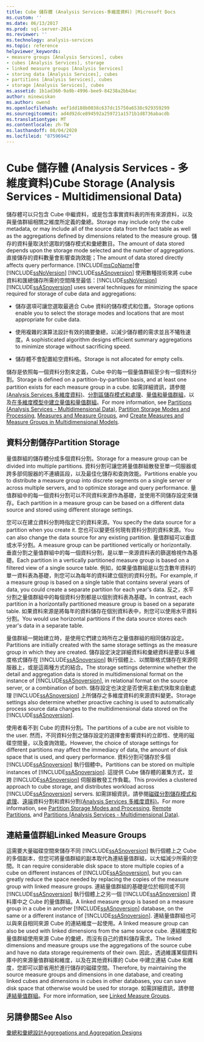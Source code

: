 ```yaml
---
title: Cube 儲存體 (Analysis Services-多維度資料) |Microsoft Docs
ms.custom: ''
ms.date: 06/13/2017
ms.prod: sql-server-2014
ms.reviewer: ''
ms.technology: analysis-services
ms.topic: reference
helpviewer_keywords:
- measure groups [Analysis Services], cubes
- cubes [Analysis Services], storage
- linked measure groups [Analysis Services]
- storing data [Analysis Services], cubes
- partitions [Analysis Services], cubes
- storage [Analysis Services], cubes
ms.assetid: 1b1ad360-9a9b-4996-bee9-84238a2bb4ac
author: minewiskan
ms.author: owend
ms.openlocfilehash: eef1dd188b0038c637dc15750a6538c929359299
ms.sourcegitcommit: ad4d92dce894592a259721a1571b1d8736abacdb
ms.translationtype: MT
ms.contentlocale: zh-TW
ms.lasthandoff: 08/04/2020
ms.locfileid: "87596942"
---
```

# <a name="cube-storage-analysis-services---multidimensional-data"></a><span data-ttu-id="d1dc4-102">Cube 儲存體 (Analysis Services - 多維度資料)</span><span class="sxs-lookup"><span data-stu-id="d1dc4-102">Cube Storage (Analysis Services - Multidimensional Data)</span></span>
  <span data-ttu-id="d1dc4-103">儲存體可以只包含 Cube 中繼資料，或是包含事實資料表的所有來源資料，以及與量值群組相關之維度所定義的彙總。</span><span class="sxs-lookup"><span data-stu-id="d1dc4-103">Storage may include only the cube metadata, or may include all of the source data from the fact table as well as the aggregations defined by dimensions related to the measure group.</span></span> <span data-ttu-id="d1dc4-104">儲存的資料量取決於選取的儲存模式和彙總數目。</span><span class="sxs-lookup"><span data-stu-id="d1dc4-104">The amount of data stored depends upon the storage mode selected and the number of aggregations.</span></span> <span data-ttu-id="d1dc4-105">直接儲存的資料數量會影響查詢效能；</span><span class="sxs-lookup"><span data-stu-id="d1dc4-105">The amount of data stored directly affects query performance.</span></span> [!INCLUDE[msCoName](../../includes/msconame-md.md)]<span data-ttu-id="d1dc4-106">會 [!INCLUDE[ssNoVersion](../../includes/ssnoversion-md.md)] [!INCLUDE[ssASnoversion](../../includes/ssasnoversion-md.md)] 使用數種技術來將 cube 資料和匯總儲存所需的空間降至最低：</span><span class="sxs-lookup"><span data-stu-id="d1dc4-106">[!INCLUDE[ssNoVersion](../../includes/ssnoversion-md.md)] [!INCLUDE[ssASnoversion](../../includes/ssasnoversion-md.md)] uses several techniques for minimizing the space required for storage of cube data and aggregations:</span></span>  
  
-   <span data-ttu-id="d1dc4-107">儲存選項可讓您選取最適合 Cube 資料的儲存模式和位置。</span><span class="sxs-lookup"><span data-stu-id="d1dc4-107">Storage options enable you to select the storage modes and locations that are most appropriate for cube data.</span></span>  
  
-   <span data-ttu-id="d1dc4-108">使用複雜的演算法設計有效的摘要彙總，以減少儲存體的需求並且不犧牲速度。</span><span class="sxs-lookup"><span data-stu-id="d1dc4-108">A sophisticated algorithm designs efficient summary aggregations to minimize storage without sacrificing speed.</span></span>  
  
-   <span data-ttu-id="d1dc4-109">儲存體不會配置給空資料格。</span><span class="sxs-lookup"><span data-stu-id="d1dc4-109">Storage is not allocated for empty cells.</span></span>  
  
 <span data-ttu-id="d1dc4-110">儲存是依照每一個資料分割來定義，Cube 中的每一個量值群組至少有一個資料分割。</span><span class="sxs-lookup"><span data-stu-id="d1dc4-110">Storage is defined on a partition-by-partition basis, and at least one partition exists for each measure group in a cube.</span></span> <span data-ttu-id="d1dc4-111">如需詳細資訊，請參閱[&#40;Analysis Services 多維度資料&#41;](partitions-analysis-services-multidimensional-data.md)、[分割區儲存模式和處理](partitions-partition-storage-modes-and-processing.md)、[量值和量值群組](../multidimensional-models/measures-and-measure-groups.md)，以及[在多維度模型中建立量值和量值群組](../multidimensional-models/create-measures-and-measure-groups-in-multidimensional-models.md)。</span><span class="sxs-lookup"><span data-stu-id="d1dc4-111">For more information, see [Partitions &#40;Analysis Services - Multidimensional Data&#41;](partitions-analysis-services-multidimensional-data.md), [Partition Storage Modes and Processing](partitions-partition-storage-modes-and-processing.md), [Measures and Measure Groups](../multidimensional-models/measures-and-measure-groups.md), and [Create Measures and Measure Groups in Multidimensional Models](../multidimensional-models/create-measures-and-measure-groups-in-multidimensional-models.md).</span></span>  
  
## <a name="partition-storage"></a><span data-ttu-id="d1dc4-112">資料分割儲存</span><span class="sxs-lookup"><span data-stu-id="d1dc4-112">Partition Storage</span></span>  
 <span data-ttu-id="d1dc4-113">量值群組的儲存體分成多個資料分割。</span><span class="sxs-lookup"><span data-stu-id="d1dc4-113">Storage for a measure group can be divided into multiple partitions.</span></span> <span data-ttu-id="d1dc4-114">資料分割可讓您將量值群組散發至單一伺服器或跨多部伺服器的不連續區段，以及最佳化儲存和查詢效能。</span><span class="sxs-lookup"><span data-stu-id="d1dc4-114">Partitions enable you to distribute a measure group into discrete segments on a single server or across multiple servers, and to optimize storage and query performance.</span></span> <span data-ttu-id="d1dc4-115">量值群組中的每一個資料分割可以不同資料來源作為基礎，並使用不同儲存設定來儲存。</span><span class="sxs-lookup"><span data-stu-id="d1dc4-115">Each partition in a measure group can be based on a different data source and stored using different storage settings.</span></span>  
  
 <span data-ttu-id="d1dc4-116">您可以在建立資料分割時指定它的資料來源。</span><span class="sxs-lookup"><span data-stu-id="d1dc4-116">You specify the data source for a partition when you create it.</span></span> <span data-ttu-id="d1dc4-117">您也可以變更任何現有資料分割的資料來源。</span><span class="sxs-lookup"><span data-stu-id="d1dc4-117">You can also change the data source for any existing partition.</span></span> <span data-ttu-id="d1dc4-118">量值群組可以垂直或水平分割。</span><span class="sxs-lookup"><span data-stu-id="d1dc4-118">A measure group can be partitioned vertically or horizontally.</span></span> <span data-ttu-id="d1dc4-119">垂直分割之量值群組中的每一個資料分割，是以單一來源資料表的篩選檢視作為基礎。</span><span class="sxs-lookup"><span data-stu-id="d1dc4-119">Each partition in a vertically partitioned measure group is based on a filtered view of a single source table.</span></span> <span data-ttu-id="d1dc4-120">例如，如果量值群組是以包含數年資料的單一資料表為基礎，則您可以為每年的資料建立個別的資料分割。</span><span class="sxs-lookup"><span data-stu-id="d1dc4-120">For example, if a measure group is based on a single table that contains several years of data, you could create a separate partition for each year's data.</span></span> <span data-ttu-id="d1dc4-121">反之，水平分割之量值群組中的每個資料分割都是以個別資料表為基礎。</span><span class="sxs-lookup"><span data-stu-id="d1dc4-121">In contrast, each partition in a horizontally partitioned measure group is based on a separate table.</span></span> <span data-ttu-id="d1dc4-122">如果資料來源是將每年的資料儲存在個別資料表中，則您可以使用水平資料分割。</span><span class="sxs-lookup"><span data-stu-id="d1dc4-122">You would use horizontal partitions if the data source stores each year's data in a separate table.</span></span>  
  
 <span data-ttu-id="d1dc4-123">量值群組一開始建立時，是使用它們建立時所在之量值群組的相同儲存設定。</span><span class="sxs-lookup"><span data-stu-id="d1dc4-123">Partitions are initially created with the same storage settings as the measure group in which they are created.</span></span> <span data-ttu-id="d1dc4-124">儲存設定決定詳細資料和彙總資料是要以多維度格式儲存在 [!INCLUDE[ssASnoversion](../../includes/ssasnoversion-md.md)] 執行個體上、以關聯格式儲存在來源伺服器上，或是這兩種方式的結合。</span><span class="sxs-lookup"><span data-stu-id="d1dc4-124">The storage settings determine whether the detail and aggregation data is stored in multidimensional format on the instance of [!INCLUDE[ssASnoversion](../../includes/ssasnoversion-md.md)], in relational format on the source server, or a combination of both.</span></span> <span data-ttu-id="d1dc4-125">儲存設定也決定是否使用主動式快取來自動處理 [!INCLUDE[ssASnoversion](../../includes/ssasnoversion-md.md)] 上所儲存之多維度資料的來源資料變更。</span><span class="sxs-lookup"><span data-stu-id="d1dc4-125">Storage settings also determine whether proactive caching is used to automatically process source data changes to the multidimensional data stored on the [!INCLUDE[ssASnoversion](../../includes/ssasnoversion-md.md)].</span></span>  
  
 <span data-ttu-id="d1dc4-126">使用者看不到 Cube 的資料分割。</span><span class="sxs-lookup"><span data-stu-id="d1dc4-126">The partitions of a cube are not visible to the user.</span></span> <span data-ttu-id="d1dc4-127">然而，不同資料分割之儲存設定的選擇會影響資料的立即性、使用的磁碟空間量，以及查詢效能。</span><span class="sxs-lookup"><span data-stu-id="d1dc4-127">However, the choice of storage settings for different partitions may affect the immediacy of data, the amount of disk space that is used, and query performance.</span></span> <span data-ttu-id="d1dc4-128">資料分割可儲存於多個 [!INCLUDE[ssASnoversion](../../includes/ssasnoversion-md.md)] 執行個體中。</span><span class="sxs-lookup"><span data-stu-id="d1dc4-128">Partitions can be stored on multiple instances of [!INCLUDE[ssASnoversion](../../includes/ssasnoversion-md.md)].</span></span> <span data-ttu-id="d1dc4-129">這提供 Cube 儲存體的叢集方式，並跨 [!INCLUDE[ssASnoversion](../../includes/ssasnoversion-md.md)] 伺服器散發工作負載。</span><span class="sxs-lookup"><span data-stu-id="d1dc4-129">This provides a clustered approach to cube storage, and distributes workload across [!INCLUDE[ssASnoversion](../../includes/ssasnoversion-md.md)] servers.</span></span> <span data-ttu-id="d1dc4-130">如需詳細資訊，請參閱[磁碟分割儲存模式和處理](partitions-partition-storage-modes-and-processing.md)、[遠端](partitions-remote-partitions.md)資料分割和資料分割[&#40;Analysis Services 多維度資料&#41;](partitions-analysis-services-multidimensional-data.md)。</span><span class="sxs-lookup"><span data-stu-id="d1dc4-130">For more information, see [Partition Storage Modes and Processing](partitions-partition-storage-modes-and-processing.md), [Remote Partitions](partitions-remote-partitions.md), and [Partitions &#40;Analysis Services - Multidimensional Data&#41;](partitions-analysis-services-multidimensional-data.md).</span></span>  
  
## <a name="linked-measure-groups"></a><span data-ttu-id="d1dc4-131">連結量值群組</span><span class="sxs-lookup"><span data-stu-id="d1dc4-131">Linked Measure Groups</span></span>  
 <span data-ttu-id="d1dc4-132">這需要大量磁碟空間來儲存不同 [!INCLUDE[ssASnoversion](../../includes/ssasnoversion-md.md)] 執行個體上之 Cube 的多個副本，但您可將量值群組的副本取代為連結量值群組，以大幅減少所需的空間。</span><span class="sxs-lookup"><span data-stu-id="d1dc4-132">It can require considerable disk space to store multiple copies of a cube on different instances of [!INCLUDE[ssASnoversion](../../includes/ssasnoversion-md.md)], but you can greatly reduce the space needed by replacing the copies of the measure group with linked measure groups.</span></span> <span data-ttu-id="d1dc4-133">連結量值群組的基礎是位於相同或不同 [!INCLUDE[ssASnoversion](../../includes/ssasnoversion-md.md)] 執行個體上之另一個 [!INCLUDE[ssASnoversion](../../includes/ssasnoversion-md.md)] 資料庫中之 Cube 的量值群組。</span><span class="sxs-lookup"><span data-stu-id="d1dc4-133">A linked measure group is based on a measure group in a cube in another [!INCLUDE[ssASnoversion](../../includes/ssasnoversion-md.md)] database, on the same or a different instance of [!INCLUDE[ssASnoversion](../../includes/ssasnoversion-md.md)].</span></span> <span data-ttu-id="d1dc4-134">連結量值群組也可以與來自相同來源 Cube 的連結維度一起使用。</span><span class="sxs-lookup"><span data-stu-id="d1dc4-134">A linked measure group can also be used with linked dimensions from the same source cube.</span></span> <span data-ttu-id="d1dc4-135">連結維度和量值群組使用來源 Cube 的彙總，而沒有自己的資料儲存需求。</span><span class="sxs-lookup"><span data-stu-id="d1dc4-135">The linked dimensions and measure groups use the aggregations of the source cube and have no data storage requirements of their own.</span></span> <span data-ttu-id="d1dc4-136">因此，透過維護某個資料庫中的來源量值群組和維度，以及在其他資料庫的 Cube 中建立連結 Cube 和維度，您即可以節省用於進行儲存的磁碟空間。</span><span class="sxs-lookup"><span data-stu-id="d1dc4-136">Therefore, by maintaining the source measure groups and dimensions in one database, and creating linked cubes and dimensions in cubes in other databases, you can save disk space that otherwise would be used for storage.</span></span> <span data-ttu-id="d1dc4-137">如需詳細資訊，請參閱[連結量值群組](../multidimensional-models/linked-measure-groups.md)。</span><span class="sxs-lookup"><span data-stu-id="d1dc4-137">For more information, see [Linked Measure Groups](../multidimensional-models/linked-measure-groups.md).</span></span>  
  
## <a name="see-also"></a><span data-ttu-id="d1dc4-138">另請參閱</span><span class="sxs-lookup"><span data-stu-id="d1dc4-138">See Also</span></span>  
 [<span data-ttu-id="d1dc4-139">彙總和彙總設計</span><span class="sxs-lookup"><span data-stu-id="d1dc4-139">Aggregations and Aggregation Designs</span></span>](aggregations-and-aggregation-designs.md)  
  
  
